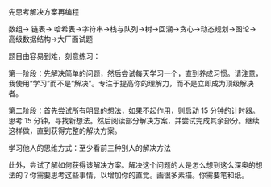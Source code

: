 
先思考解决方案再编程

数组-> 链表-> 哈希表->字符串->栈与队列->树->回溯->贪心->动态规划->图论->高级数据结构->大厂面试题

题目由容易到难，刻意练习：

第一阶段：先解决简单的问题，然后尝试每天学习一个，直到养成习惯。请注意，我使用“学习”而不是“解决”。专注于提高你的理解力，而不是立即成为顶级解决者。

第二阶段：首先尝试所有明显的想法，如果不起作用，则启动 15 分钟的计时器。思考 15 分钟，寻找新想法。然后阅读部分解决方案，并尝试完成其余部分。继续这样做，直到获得完整的解决方案。

学习他人的思维方式：至少看前三种别人的解决方法

此外，尝试了解如何获得该解决方案。解决这个问题的人是怎么想到这么深奥的想法的？你需要思考这些事情，以增加你的直觉。画很多素描。你需要笔和纸。

